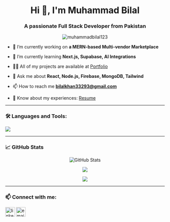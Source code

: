 <h1 align="center">Hi 👋, I'm Muhammad Bilal</h1>
<h3 align="center">A passionate Full Stack Developer from Pakistan</h3>

<p align="center">
  <img src="https://komarev.com/ghpvc/?username=muhammadbilal123&label=Profile%20views&color=0e75b6&style=flat" alt="muhammadbilal123" />
</p>

- 🔭 I’m currently working on **a MERN-based Multi-vendor Marketplace**

- 🌱 I’m currently learning **Next.js, Supabase, AI Integrations**

- 👨‍💻 All of my projects are available at [Portfolio](https://bilal-portfolio-mu.vercel.app/)

- 💬 Ask me about **React, Node.js, Firebase, MongoDB, Tailwind**

- 📫 How to reach me **bilalkhan33293@gmail.com**

- 📄 Know about my experiences: [Resume](https://drive.google.com/file/d/1WVh2eDexZ4-nKILfpnGlZ562m-RJXIbD/view?usp=drive_link)

---

### 🛠️ Languages and Tools:
<p align="left">
  <img src="https://skillicons.dev/icons?i=react,nodejs,express,mongodb,tailwind,typescript,js,ts,firebase,git,github,vscode" />
</p>

---

### 📈 GitHub Stats
<p align="center">
  <img src="https://github-readme-stats.vercel.app/api?username=Bilal-332&show_icons=true&theme=radical" alt="GitHub Stats" />
</p>
<p align="center">
  <img src="https://github-readme-streak-stats.herokuapp.com/?user=Bilal-332&theme=radical" />
</p>
<p align="center">
  <img src="https://github-readme-stats.vercel.app/api/top-langs/?username=Bilal-332&layout=compact&theme=radical" />
</p>

---

### 📫 Connect with me:
<p align="left">
<a href="https://linkedin.com/in/Bilal-332" target="blank"><img align="center" src="https://cdn-icons-png.flaticon.com/512/174/174857.png" alt="linkedin" height="30" /></a>
<a href="mailto:bilalkhan33293@gmail.com"><img align="center" src="https://cdn-icons-png.flaticon.com/512/732/732200.png" alt="email" height="30" /></a>
</p>
